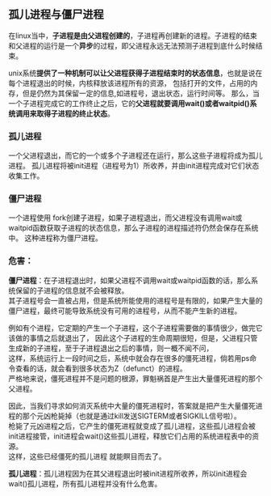 ## 孤儿进程与僵尸进程
在linux当中，**子进程是由父进程创建的**，子进程再创建新的进程。子进程的结束和父进程的运行是一个**异步**的过程，即父进程永远无法预测子进程到底什么时候结束。

unix系统**提供了一种机制可以让父进程获得子进程结束时的状态信息**，也就是说在每个进程退出的时候，内核释放该进程所有的资源，
包括打开的文件，占用的内存，但是仍然为其保留一定的信息,如进程号，退出状态，运行时间等。
那么，当一个子进程完成它的工作终止之后，它的**父进程就要调用wait()或者waitpid()系统调用来取得子进程的终止状态**。

### 孤儿进程
一个父进程退出，而它的一个或多个子进程还在运行，那么这些子进程将成为孤儿进程。
孤儿进程将被init进程（进程号为1）所收养，并由init进程完成对它们状态收集工作。

### 僵尸进程
一个进程使用 fork创建子进程，如果子进程退出，而父进程没有调用wait或waitpid函数获取子进程的状态信息，那么子进程的进程描述符仍然会保存在系统中。
这种进程称为僵尸进程。

### 危害：
**僵尸进程**：在子进程退出时，如果父进程不调用wait或waitpid函数的话，那么系统保留的子进程的信息就不会被释放。</br>
其子进程号会一直被占用，但是系统所能使用的进程号是有限的，如果产生大量的僵尸进程，最终可能导致系统没有可用的进程号，从而不能产生新的进程。

例如有个进程，它定期的产生一个子进程，这个子进程需要做的事情很少，做完它该做的事情之后就退出了，
因此这个子进程的生命周期很短，但是，父进程只管生成新的子进程，至于子进程退出之后的事情，则一概不闻不问，</br>
这样，系统运行上一段时间之后，系统中就会存在很多的僵死进程，倘若用ps命令查看的话，就会看到很多状态为Z（defunct）的进程。</br>
严格地来说，僵死进程并不是问题的根源，罪魁祸首是产生出大量僵死进程的那个父进程。

因此，当我们寻求如何消灭系统中大量的僵死进程时，答案就是把产生大量僵死进程的那个元凶枪毙掉（也就是通过kill发送SIGTERM或者SIGKILL信号啦）。</br>
枪毙了元凶进程之后，它产生的僵死进程就变成了孤儿进程，这些孤儿进程会被init进程接管，init进程会wait()这些孤儿进程，释放它们占用的系统进程表中的资源。</br>
这样，这些已经僵死的孤儿进程 就能瞑目而去了。

**孤儿进程**：孤儿进程因为在其父进程退出时被init进程所收养，所以init进程会wait()孤儿进程，所有孤儿进程并没有什么危害。
